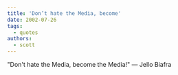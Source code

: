 ```yaml
---
title: 'Don’t hate the Media, become'
date: 2002-07-26
tags:
  - quotes
authors:
  - scott
---
```


"Don't hate the Media, become the Media!"
— Jello Biafra
